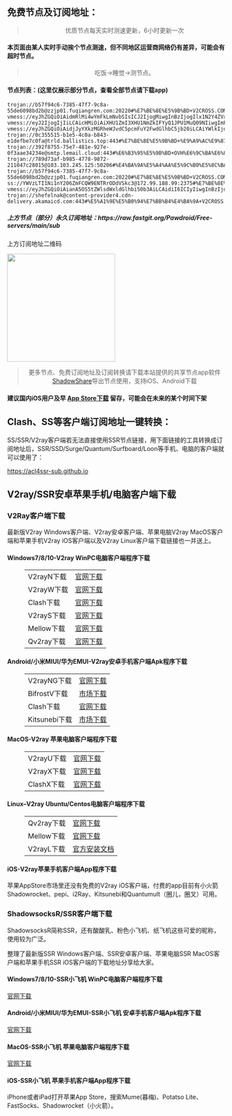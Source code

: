 
<h2>免费节点及订阅地址：</h2>
<blockquote>
<p style="text-align: center;">优质节点每天实时测速更新，6小时更新一次</p>
</blockquote>
<h4>本页面由某人实时手动挨个节点测速，但不同地区运营商网络仍有差异，可能会有超时节点。</h4>
<blockquote>
<p style="text-align: center;">吃饭->睡觉->测节点。</p>
</blockquote>
<h4>节点列表：(这里仅展示部分节点，查看全部节点请下载app)</h4>

```vmess://eyJ2IjogIjIiLCAicHMiOiAiXHU3ZjhlXHU1NmZkIENsb3VkRmxhcmVcdTgyODJcdTcwYjkiLCAiYWRkIjogImNmLWx0LWRucy5zaGFyZWNlbnRyZS5vbmxpbmUiLCAicG9ydCI6ICI0NDMiLCAiaWQiOiAiMjBlOTI4ODEtNWZiNC00YjA1LWJjNzctNTc5Mjk0NzZkYzY5IiwgImFpZCI6ICIwIiwgInNjeSI6ICJhdXRvIiwgIm5ldCI6ICJ3cyIsICJ0eXBlIjogIm5vbmUiLCAiaG9zdCI6ICJ1cy1kcC5zaGFyZWNlbnRyZS5vbmxpbmUiLCAicGF0aCI6ICIvc2hpcmtlciIsICJ0bHMiOiAidGxzIiwgInNuaSI6ICIiLCAiYWxwbiI6ICIifQ==
trojan://b57f94c6-7385-47f7-9c8a-55de6098bd2b@zzjp01.fuqiangren.com:20220#%E7%BE%8E%E5%9B%BD+V2CROSS.COM
vmess://eyJhZGQiOiAidmRlMi4wYmFkLmNvbSIsICJ2IjogMiwgInBzIjogIlx1N2Y4ZVx1NTZmZCBWMkNST1NTLkNPTSIsICJwb3J0IjogNDQzLCAiaWQiOiAiOTI3MDk0ZDMtZDY3OC00NzYzLTg1OTEtZTI0MGQwYmNhZTg3IiwgImFpZCI6IDAsICJzY3kiOiAiYXV0byIsICJuZXQiOiAid3MiLCAidHlwZSI6ICIiLCAiaG9zdCI6ICJ2ZGUyLjBiYWQuY29tIiwgInRscyI6ICJ0bHMiLCAicGF0aCI6ICIvY2hhdCJ9
vmess://eyJ2IjogIjIiLCAicHMiOiAiXHU1ZmI3XHU1NmZkIFYyQ1JPU1MuQ09NIiwgImFkZCI6ICJkZS12LnNzaG1heC54eXoiLCAicG9ydCI6ICI4MCIsICJ0eXBlIjogIm5vbmUiLCAiaWQiOiAiNTY2OGZmOTctNjMxZi00NjAyLWExM2YtYjU2NTUyYzY3YWJlIiwgImFpZCI6ICIwIiwgIm5ldCI6ICJ3cyIsICJwYXRoIjogIi92bWVzcyIsICJob3N0IjogImRlLXYuc3NobWF4Lnh5eiIsICJ0bHMiOiAiIn0=
vmess://eyJhZGQiOiAidjJyYXkzMGRheWJvdC5pcmFuY2FwdGlhbC5jb20iLCAiYWlkIjogIjAiLCAiYWxwbiI6ICIiLCAiaG9zdCI6ICJibWkuaXIiLCAiaWQiOiAiN2YzYjU4MjktZjliYi00NjQ2LThjNTQtMjBmYzc1NGE3ZWZhIiwgIm5ldCI6ICJ3cyIsICJwYXRoIjogIi8iLCAicG9ydCI6ICI4MCIsICJwcyI6ICJcdTRmYzRcdTdmNTdcdTY1YWYgVjJDUk9TUy5DT00iLCAic2N5IjogImF1dG8iLCAic25pIjogIiIsICJ0bHMiOiAiIiwgInR5cGUiOiAiIiwgInYiOiAiMiJ9
trojan://0c355515-b1e5-4c0a-b843-e1defbe7c0fa@trld.ballistics.top:443#%E7%BE%8E%E5%9B%BD+%E9%A9%AC%E9%87%8C%E5%85%B0%E5%B7%9E%E7%BD%97%E8%80%80%E6%8B%89%E5%A4%A7%E5%AD%A6
trojan://392f8755-75e7-481e-927e-0f3aae34234e@smtp.lemail.cloud:443#%E6%B3%95%E5%9B%BD+OVH%E6%9C%BA%E6%88%BFSAS%E7%A1%AC%E7%9B%98BGP%E4%B8%BB%E6%9C%BA
trojan://789d73af-b985-4778-9872-211047c28015@103.103.245.125:50206#%E4%BA%9A%E5%A4%AA%E5%9C%B0%E5%8C%BA+V2CROSS.COM
trojan://b57f94c6-7385-47f7-9c8a-55de6098bd2b@zzjp01.fuqiangren.com:20220#%E7%BE%8E%E5%9B%BD+V2CROSS.COM
ss://YWVzLTI1Ni1nY206ZmFCQW9ENTRrODdVSkc3@172.99.188.99:2375#%E7%BE%8E%E5%9B%BD+V2CROSS.COM
vmess://eyJhZGQiOiAianA5OS5tZWlsdWxldGlhbi50b3AiLCAidiI6ICIyIiwgInBzIjogIlx1NjVlNVx1NjcyYyBcdTRlMWNcdTRlYWNIVERJREMiLCAicG9ydCI6IDIyOTkzLCAiaWQiOiAiZDI2YmNmYjItYWE5YS00OTIzLWE3Y2EtMDBlNDJmNWE0OTJiIiwgImFpZCI6ICI1MyIsICJuZXQiOiAidGNwIiwgInR5cGUiOiAiIiwgImhvc3QiOiAiIiwgInBhdGgiOiAiLyIsICJ0bHMiOiAiIn0=
trojan://shefelnak@content-provider4.cdn-delivery.akamaicd.com:443#%E5%A1%9E%E5%B0%94%E7%BB%B4%E4%BA%9A+V2CROSS.COM
```
<h5>上方节点（部分）永久订阅地址：https://raw.fastgit.org/Pawdroid/Free-servers/main/sub</h5>
<p>上方订阅地址二维码</p>
<img src='https://raw.fastgit.org/Pawdroid/Free-servers/main/sub.png' width=250 height=250>
<blockquote style='text-align: center;'>更多节点、免费订阅地址及订阅转换请下载本站提供的共享节点app软件<a href='https://shadowshare.v2cross.com'>ShadowShare</a>导出节点使用，支持iOS、Android下载</blockquote>
<h4>建议国内iOS用户及早 <a href='https://apps.apple.com/cn/app/shadowshare/id1612647259'>App Store下载</a> 留存，可能会在未来的某个时间下架</h4>

<div class="nv-content-wrap entry-content">
<h2>Clash、SS等客户端订阅地址一键转换：</h2>
<p>SS/SSR/V2ray客户端若无法直接使用SSR节点链接，用下面链接的工具转换成订阅地址后，SSR/SSD/Surge/Quantum/Surfboard/Loon等手机、电脑的客户端就可以使用了：</p>
<p><a href="https://acl4ssr-sub.github.io" target="_blank" rel="noreferrer noopener nofollow">https://acl4ssr-sub.github.io</a></p>
<h2>V2ray/SSR安卓苹果手机/电脑客户端下载</h2>
<h3>V2Ray客户端下载</h3>
<p>最新版V2ray Windows客户端、V2ray安卓客户端、苹果电脑V2ray MacOS客户端和苹果手机V2ray iOS客户端以及V2ray Linux客户端下载链接也一并送上。</p>
<h4>Windows7/8/10-<strong>V2ray WinPC电脑客户端</strong>程序下载</h4>
<figure class="wp-block-table alignwide is-style-stripes"><table><tbody><tr><td>V2rayN下载</td><td><a href="https://github.com/2dust/v2rayN/releases" target="_blank" rel="noreferrer noopener">官网下载</a></td></tr><tr><td>V2rayW下载</td><td><a href="https://github.com/Cenmrev/V2RayW/releases" target="_blank" rel="noreferrer noopener">官网下载</a></td></tr><tr><td>Clash下载</td><td><a href="https://github.com/Fndroid/clash_for_windows_pkg/releases" target="_blank" rel="noreferrer noopener">官网下载</a></td></tr><tr><td>V2rayS下载</td><td><a href="https://github.com/Shinlor/V2RayS/releases" target="_blank" rel="noreferrer noopener">官网下载</a></td></tr><tr><td>Mellow下载</td><td><a href="https://github.com/mellow-io/mellow/releases" target="_blank" rel="noreferrer noopener">官网下载</a></td></tr><tr><td>Qv2ray下载</td><td><a href="https://github.com/Qv2ray/Qv2ray" target="_blank" rel="noreferrer noopener">官网下载</a></td></tr></tbody></table></figure>
<h4><strong>Android/小米MIUI/华为EMUI-V2ray安卓手机客户端</strong>Apk程序下载</h4>
<figure class="wp-block-table alignwide is-style-stripes"><table><tbody><tr><td>V2rayNG下载</td><td><a href="https://github.com/2dust/v2rayNG/releases" target="_blank" rel="noreferrer noopener">官网下载</a></td></tr><tr><td>BifrostV下载</td><td><a rel="noreferrer noopener" href="https://www.appsapk.com/downloading/latest/com.github.dawndiy.bifrostv-0.6.8.apk" target="_blank">市场下载</a></td></tr><tr><td>Clash下载</td><td><a href="https://github.com/Kr328/ClashForAndroid/releases" target="_blank" rel="noreferrer noopener">官网下载</a></td></tr><tr><td>Kitsunebi下载</td><td><a rel="noreferrer noopener" href="https://apkpure.com/kitsunebi/fun.kitsunebi.kitsunebi4android" target="_blank">市场下载</a></td></tr></tbody></table></figure>
<h4><strong>MacOS-V2ray <strong>苹果电脑</strong>客户端</strong>程序下载</h4>
<figure class="wp-block-table alignwide is-style-stripes"><table><tbody><tr><td>V2rayU下载</td><td><a href="https://github.com/yanue/V2rayU/releases" target="_blank" rel="noreferrer noopener">官网下载</a></td></tr><tr><td>V2rayX下载</td><td><a href="https://github.com/Cenmrev/V2RayX/releases" target="_blank" rel="noreferrer noopener">官网下载</a></td></tr><tr><td>ClashX下载</td><td><a href="https://github.com/yichengchen/clashX/releases" target="_blank" rel="noreferrer noopener">官网下载</a></td></tr></tbody></table></figure>
<h4><strong>Linux</strong>–<strong>V2ray Ubuntu/Centos电脑客户端</strong>程序下载</h4>
<figure class="wp-block-table alignwide is-style-stripes"><table><tbody><tr><td>Qv2ray下载</td><td><a href="https://github.com/Qv2ray/Qv2ray" target="_blank" rel="noreferrer noopener">官网下载</a></td></tr><tr><td>Mellow下载</td><td><a href="https://github.com/mellow-io/mellow/releases" target="_blank" rel="noreferrer noopener">官网下载</a></td></tr><tr><td>V2rayL下载</td><td><a rel="noreferrer noopener" href="https://github.com/jiangxufeng/v2rayL" target="_blank">官方安装文档</a></td></tr></tbody></table></figure>
<h4>iOS-<strong>V2ray苹果<strong>手机客户端</strong>App程序</strong>下载</h4>
<p>苹果AppStore市场里还没有免费的V2ray iOS客户端，付费的app目前有小火箭Shadowrocket、pepi、i2Ray、Kitsunebi和Quantumult（圈儿，圈叉）可用。</p>
<h3>ShadowsocksR/SSR客户端下载</h3>
<p>ShadowsocksR简称SSR，还有酸酸乳、粉色小飞机、纸飞机这些可爱的昵称，使用较为广泛。</p>
<p>整理了最新版SSR Windows客户端、SSR安卓客户端、苹果电脑SSR MacOS客户端和苹果手机SSR iOS客户端的下载地址分享给大家。</p>
<h4><strong>Windows7/8/10-<strong>SSR小飞机 WinPC电脑客户端</strong>程序下载</strong></h4>
<p><a rel="noreferrer noopener" href="https://github.com/shadowsocksrr/shadowsocksr-csharp/releases" target="_blank">官网下载</a></p>
<h4><strong><strong>Android/小米MIUI/华为EMUI-SSR小飞机 安卓手机客户端</strong>Apk程序下载</strong></h4>
<p><a rel="noreferrer noopener" href="https://github.com/shadowsocksrr/shadowsocksr-android/releases" target="_blank">官网下载</a></p>
<h4><strong><strong>MacOS-SSR小飞机 苹果电脑客户端</strong>程序下载</strong></h4>
<p><a href="https://github.com/qinyuhang/ShadowsocksX-NG-R/releases" target="_blank" rel="noreferrer noopener">官网下载</a></p>
<h4><strong>iOS-<strong>SSR小飞机 苹果手机客户端App程序</strong></strong>下载</h4>
<p>iPhone或者iPad打开苹果App Store，搜索Mume(暮梅)、Potatso Lite、FastSocks、Shadowrocket（小火箭）。</p>
